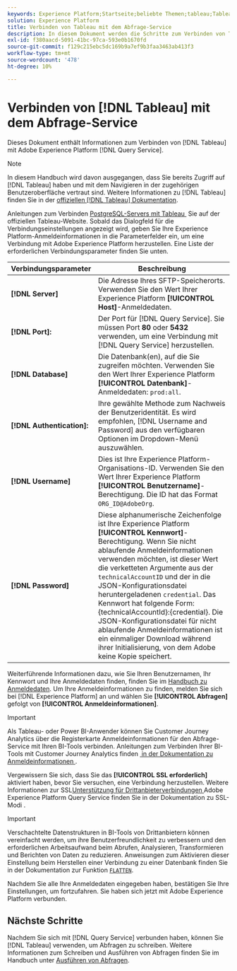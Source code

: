 ```yaml
---
keywords: Experience Platform;Startseite;beliebte Themen;tableau;Tableau;Abfrage-Service;Abfrage-Service;Verbindung zum Abfrage-Service;
solution: Experience Platform
title: Verbinden von Tableau mit dem Abfrage-Service
description: In diesem Dokument werden die Schritte zum Verbinden von Tableau mit dem Abfrage-Service von Adobe Experience Platform erläutert.
exl-id: f380aacd-5091-41bc-97ca-593e0b1670fd
source-git-commit: f129c215ebc5dc169b9a7ef9b3faa3463ab413f3
workflow-type: tm+mt
source-wordcount: '478'
ht-degree: 10%

---
```


# Verbinden von [!DNL Tableau] mit dem Abfrage-Service

Dieses Dokument enthält Informationen zum Verbinden von [!DNL Tableau] mit Adobe Experience Platform [!DNL Query Service].

>[!NOTE]
>
> In diesem Handbuch wird davon ausgegangen, dass Sie bereits Zugriff auf [!DNL Tableau] haben und mit dem Navigieren in der zugehörigen Benutzeroberfläche vertraut sind. Weitere Informationen zu [!DNL Tableau] finden Sie in der [offiziellen [!DNL Tableau] Dokumentation](https://help.tableau.com/current/pro/desktop/en-us/default.htm).

Anleitungen zum Verbinden [&#x200B; PostgreSQL-Servers mit Tableau &#x200B;](https://help.tableau.com/current/pro/desktop/en-us/examples_postgresql.htm) Sie auf der offiziellen Tableau-Website. Sobald das Dialogfeld für die Verbindungseinstellungen angezeigt wird, geben Sie Ihre Experience Platform-Anmeldeinformationen in die Parameterfelder ein, um eine Verbindung mit Adobe Experience Platform herzustellen. Eine Liste der erforderlichen Verbindungsparameter finden Sie unten.

| Verbindungsparameter | Beschreibung |
|---|---|
| **[!DNL Server]** | Die Adresse Ihres SFTP-Speicherorts. Verwenden Sie den Wert Ihrer Experience Platform **[!UICONTROL Host]**-Anmeldedaten. |
| **[!DNL Port]:** | Der Port für [!DNL Query Service]. Sie müssen Port **80** oder **5432** verwenden, um eine Verbindung mit [!DNL Query Service] herzustellen. |
| **[!DNL Database]** | Die Datenbank(en), auf die Sie zugreifen möchten. Verwenden Sie den Wert Ihrer Experience Platform **[!UICONTROL Datenbank]**-Anmeldedaten: `prod:all`. |
| **[!DNL Authentication]:** | Ihre gewählte Methode zum Nachweis der Benutzeridentität. Es wird empfohlen, [!DNL Username and Password] aus den verfügbaren Optionen im Dropdown-Menü auszuwählen. |
| **[!DNL Username]** | Dies ist Ihre Experience Platform-Organisations-ID. Verwenden Sie den Wert Ihrer Experience Platform **[!UICONTROL Benutzername]**-Berechtigung. Die ID hat das Format `ORG_ID@AdobeOrg`. |
| **[!DNL Password]** | Diese alphanumerische Zeichenfolge ist Ihre Experience Platform **[!UICONTROL Kennwort]**-Berechtigung. Wenn Sie nicht ablaufende Anmeldeinformationen verwenden möchten, ist dieser Wert die verketteten Argumente aus der `technicalAccountID` und der in die JSON-Konfigurationsdatei heruntergeladenen `credential`. Das Kennwort hat folgende Form: {technicalAccountId}:{credential}. Die JSON-Konfigurationsdatei für nicht ablaufende Anmeldeinformationen ist ein einmaliger Download während ihrer Initialisierung, von dem Adobe keine Kopie speichert. |

Weiterführende Informationen dazu, wie Sie Ihren Benutzernamen, Ihr Kennwort und Ihre Anmeldedaten finden, finden Sie im [Handbuch zu Anmeldedaten](../ui/credentials.md). Um Ihre Anmeldeinformationen zu finden, melden Sie sich bei [!DNL Experience Platform] an und wählen Sie **[!UICONTROL Abfragen]** gefolgt von **[!UICONTROL Anmeldeinformationen]**.

>[!IMPORTANT]
>
>Als Tableau- oder Power BI-Anwender können Sie Customer Journey Analytics über die Registerkarte Anmeldeinformationen für den Abfrage-Service mit Ihren BI-Tools verbinden. Anleitungen zum Verbinden Ihrer BI-Tools mit Customer Journey Analytics finden [&#x200B; in der Dokumentation zu Anmeldeinformationen &#x200B;](../ui/credentials.md#connect-to-customer-journey-analytics).

Vergewissern Sie sich, dass Sie das **[!UICONTROL SSL erforderlich]** aktiviert haben, bevor Sie versuchen, eine Verbindung herzustellen. Weitere Informationen zur SSL[Unterstützung für Drittanbieterverbindungen &#x200B;](./ssl-modes.md) Adobe Experience Platform Query Service finden Sie in der Dokumentation zu SSL-Modi .

>[!IMPORTANT]
>
>Verschachtelte Datenstrukturen in BI-Tools von Drittanbietern können vereinfacht werden, um ihre Benutzerfreundlichkeit zu verbessern und den erforderlichen Arbeitsaufwand beim Abrufen, Analysieren, Transformieren und Berichten von Daten zu reduzieren. Anweisungen zum Aktivieren dieser Einstellung beim Herstellen einer Verbindung zu einer Datenbank finden Sie in der Dokumentation zur Funktion [`FLATTEN`](../key-concepts/flatten-nested-data.md).

Nachdem Sie alle Ihre Anmeldedaten eingegeben haben, bestätigen Sie Ihre Einstellungen, um fortzufahren. Sie haben sich jetzt mit Adobe Experience Platform verbunden.

## Nächste Schritte

Nachdem Sie sich mit [!DNL Query Service] verbunden haben, können Sie [!DNL Tableau] verwenden, um Abfragen zu schreiben. Weitere Informationen zum Schreiben und Ausführen von Abfragen finden Sie im Handbuch unter [Ausführen von Abfragen](../best-practices/writing-queries.md).
